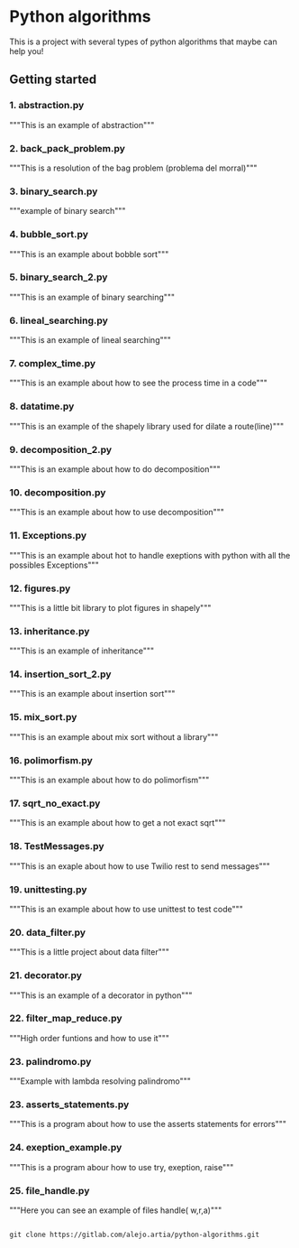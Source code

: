 # Python algorithms

This is a project with several types of  python algorithms that maybe can help you! 


## Getting started
 
### 1. abstraction.py        
"""This is an example of abstraction"""
### 2. back_pack_problem.py  
"""This is a resolution of the bag problem (problema del morral)"""
### 3. binary_search.py      
"""example of binary search"""
### 4. bubble_sort.py        
"""This is an example about bobble sort"""
### 5. binary_search_2.py    
"""This is an example of binary searching"""
### 6. lineal_searching.py   
"""This is an example of lineal searching"""
### 7. complex_time.py      
"""This is an example about how to see the process time in a code"""
### 8. datatime.py           
"""This is an example of the shapely library used for dilate a route(line)"""
### 9. decomposition_2.py    
"""This is an example about how to do decomposition"""
### 10. decomposition.py     
"""This is an example about how to use decomposition"""
### 11. Exceptions.py        
"""This is an example about hot to handle exeptions with python with all the possibles Exceptions"""
### 12. figures.py           
"""This is a little bit library to plot figures in shapely"""
### 13. inheritance.py       
"""This is an example of inheritance"""
### 14. insertion_sort_2.py  
"""This is an example about insertion sort"""
### 15. mix_sort.py          
"""This is an example about mix sort without a library"""
### 16. polimorfism.py       
"""This is an example about how to do polimorfism"""
### 17. sqrt_no_exact.py     
"""This is an example about how to get a not exact sqrt"""
### 18. TestMessages.py      
"""This is an exaple about how to use Twilio rest to send messages""" 
### 19. unittesting.py       
"""This is an example about how to use unittest to test code"""
### 20. data_filter.py       
"""This is a little project about data filter"""
### 21. decorator.py         
"""This is an example of a decorator in python"""
### 22. filter_map_reduce.py 
"""High order funtions and how to use it"""
### 23. palindromo.py        
"""Example with lambda resolving palindromo"""
### 23. asserts_statements.py
"""This is a program about how to use the asserts statements for errors"""
### 24. exeption_example.py  
"""This is a program abour how to use try, exeption, raise"""
### 25. file_handle.py       
"""Here you can see an example of files handle( w,r,a)"""

```

git clone https://gitlab.com/alejo.artia/python-algorithms.git

```

